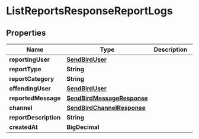 

# ListReportsResponseReportLogs


## Properties

Name | Type | Description | Notes
------------ | ------------- | ------------- | -------------
**reportingUser** | [**SendBirdUser**](SendBirdUser.md) |  |  [optional]
**reportType** | **String** |  |  [optional]
**reportCategory** | **String** |  |  [optional]
**offendingUser** | [**SendBirdUser**](SendBirdUser.md) |  |  [optional]
**reportedMessage** | [**SendBirdMessageResponse**](SendBirdMessageResponse.md) |  |  [optional]
**channel** | [**SendBirdChannelResponse**](SendBirdChannelResponse.md) |  |  [optional]
**reportDescription** | **String** |  |  [optional]
**createdAt** | **BigDecimal** |  |  [optional]




